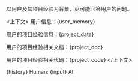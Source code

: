 以用户及其项目经验为背景，尽可能回答用户的问题。

<上下文>
用户信息：{user_memory}

用户的项目经验信息：{project_data}

用户的项目经验相关文档：{project_doc}

用户的项目经验相关代码：{project_code}
</上下文>

{history}
Human: {input}
AI:
